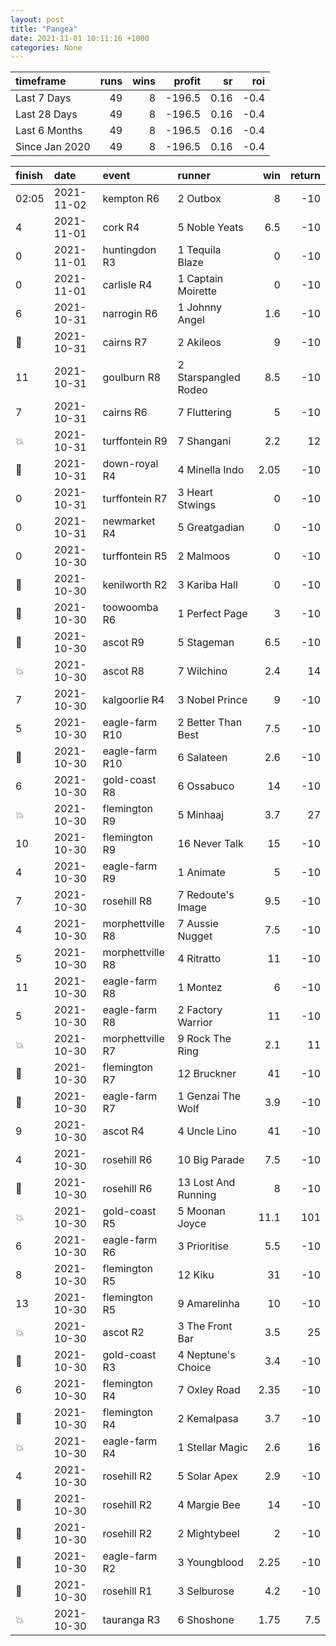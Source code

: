 ```yaml
---   
layout: post   
title: "Pangea"   
date: 2021-11-01 10:11:16 +1000  
categories: None 
---   
```



| timeframe      |   runs |   wins |   profit |   sr |   roi |
|:---------------|-------:|-------:|---------:|-----:|------:|
| Last 7 Days    |     49 |      8 |   -196.5 | 0.16 |  -0.4 |
| Last 28 Days   |     49 |      8 |   -196.5 | 0.16 |  -0.4 |
| Last 6 Months  |     49 |      8 |   -196.5 | 0.16 |  -0.4 |
| Since Jan 2020 |     49 |      8 |   -196.5 | 0.16 |  -0.4 |

| finish            | date       | event            | runner               |   win |   return |
|:------------------|:-----------|:-----------------|:---------------------|------:|---------:|
| 02:05             | 2021-11-02 | kempton R6       | 2 Outbox             |  8    |    -10   |
| 4                 | 2021-11-01 | cork R4          | 5 Noble Yeats        |  6.5  |    -10   |
| 0                 | 2021-11-01 | huntingdon R3    | 1 Tequila Blaze      |  0    |    -10   |
| 0                 | 2021-11-01 | carlisle R4      | 1 Captain Moirette   |  0    |    -10   |
| 6                 | 2021-10-31 | narrogin R6      | 1 Johnny Angel       |  1.6  |    -10   |
| :2nd_place_medal: | 2021-10-31 | cairns R7        | 2 Akileos            |  9    |    -10   |
| 11                | 2021-10-31 | goulburn R8      | 2 Starspangled Rodeo |  8.5  |    -10   |
| 7                 | 2021-10-31 | cairns R6        | 7 Fluttering         |  5    |    -10   |
| :boom:            | 2021-10-31 | turffontein R9   | 7 Shangani           |  2.2  |     12   |
| :3rd_place_medal: | 2021-10-31 | down-royal R4    | 4 Minella Indo       |  2.05 |    -10   |
| 0                 | 2021-10-31 | turffontein R7   | 3 Heart Stwings      |  0    |    -10   |
| 0                 | 2021-10-31 | newmarket R4     | 5 Greatgadian        |  0    |    -10   |
| 0                 | 2021-10-30 | turffontein R5   | 2 Malmoos            |  0    |    -10   |
| :2nd_place_medal: | 2021-10-30 | kenilworth R2    | 3 Kariba Hall        |  0    |    -10   |
| :2nd_place_medal: | 2021-10-30 | toowoomba R6     | 1 Perfect Page       |  3    |    -10   |
| :2nd_place_medal: | 2021-10-30 | ascot R9         | 5 Stageman           |  6.5  |    -10   |
| :boom:            | 2021-10-30 | ascot R8         | 7 Wilchino           |  2.4  |     14   |
| 7                 | 2021-10-30 | kalgoorlie R4    | 3 Nobel Prince       |  9    |    -10   |
| 5                 | 2021-10-30 | eagle-farm R10   | 2 Better Than Best   |  7.5  |    -10   |
| :2nd_place_medal: | 2021-10-30 | eagle-farm R10   | 6 Salateen           |  2.6  |    -10   |
| 6                 | 2021-10-30 | gold-coast R8    | 6 Ossabuco           | 14    |    -10   |
| :boom:            | 2021-10-30 | flemington R9    | 5 Minhaaj            |  3.7  |     27   |
| 10                | 2021-10-30 | flemington R9    | 16 Never Talk        | 15    |    -10   |
| 4                 | 2021-10-30 | eagle-farm R9    | 1 Animate            |  5    |    -10   |
| 7                 | 2021-10-30 | rosehill R8      | 7 Redoute's Image    |  9.5  |    -10   |
| 4                 | 2021-10-30 | morphettville R8 | 7 Aussie Nugget      |  7.5  |    -10   |
| 5                 | 2021-10-30 | morphettville R8 | 4 Ritratto           | 11    |    -10   |
| 11                | 2021-10-30 | eagle-farm R8    | 1 Montez             |  6    |    -10   |
| 5                 | 2021-10-30 | eagle-farm R8    | 2 Factory Warrior    | 11    |    -10   |
| :boom:            | 2021-10-30 | morphettville R7 | 9 Rock The Ring      |  2.1  |     11   |
| :2nd_place_medal: | 2021-10-30 | flemington R7    | 12 Bruckner          | 41    |    -10   |
| :3rd_place_medal: | 2021-10-30 | eagle-farm R7    | 1 Genzai The Wolf    |  3.9  |    -10   |
| 9                 | 2021-10-30 | ascot R4         | 4 Uncle Lino         | 41    |    -10   |
| 4                 | 2021-10-30 | rosehill R6      | 10 Big Parade        |  7.5  |    -10   |
| :2nd_place_medal: | 2021-10-30 | rosehill R6      | 13 Lost And Running  |  8    |    -10   |
| :boom:            | 2021-10-30 | gold-coast R5    | 5 Moonan Joyce       | 11.1  |    101   |
| 6                 | 2021-10-30 | eagle-farm R6    | 3 Prioritise         |  5.5  |    -10   |
| 8                 | 2021-10-30 | flemington R5    | 12 Kiku              | 31    |    -10   |
| 13                | 2021-10-30 | flemington R5    | 9 Amarelinha         | 10    |    -10   |
| :boom:            | 2021-10-30 | ascot R2         | 3 The Front Bar      |  3.5  |     25   |
| :3rd_place_medal: | 2021-10-30 | gold-coast R3    | 4 Neptune's Choice   |  3.4  |    -10   |
| 6                 | 2021-10-30 | flemington R4    | 7 Oxley Road         |  2.35 |    -10   |
| :2nd_place_medal: | 2021-10-30 | flemington R4    | 2 Kemalpasa          |  3.7  |    -10   |
| :boom:            | 2021-10-30 | eagle-farm R4    | 1 Stellar Magic      |  2.6  |     16   |
| 4                 | 2021-10-30 | rosehill R2      | 5 Solar Apex         |  2.9  |    -10   |
| :3rd_place_medal: | 2021-10-30 | rosehill R2      | 4 Margie Bee         | 14    |    -10   |
| :2nd_place_medal: | 2021-10-30 | rosehill R2      | 2 Mightybeel         |  2    |    -10   |
| :3rd_place_medal: | 2021-10-30 | eagle-farm R2    | 3 Youngblood         |  2.25 |    -10   |
| :2nd_place_medal: | 2021-10-30 | rosehill R1      | 3 Selburose          |  4.2  |    -10   |
| :boom:            | 2021-10-30 | tauranga R3      | 6 Shoshone           |  1.75 |      7.5 |